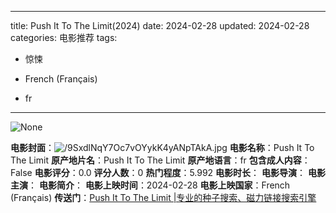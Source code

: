 
---
title: Push It To The Limit(2024)
date: 2024-02-28
updated: 2024-02-28
categories: 电影推荐
tags:

- 惊悚

- French (Français)
- fr
---

<img src="https://image.tmdb.org/t/p/originalNone" alt="None" title="None">

**电影封面**：<img src="https://image.tmdb.org/t/p/w200/9SxdlNqY7Oc7vOYykK4yANpTAkA.jpg" alt="/9SxdlNqY7Oc7vOYykK4yANpTAkA.jpg" title="/9SxdlNqY7Oc7vOYykK4yANpTAkA.jpg">
**电影名称**：Push It To The Limit
**原产地片名**：Push It To The Limit
**原产地语言**：fr
**包含成人内容**：False
**电影评分**：0.0
**评分人数**：0
**热门程度**：5.992
**电影时长**：
**电影导演**：
**电影主演**：
**电影简介**：
**电影上映时间**：2024-02-28
**电影上映国家**：French (Français)
**传送门**：[Push It To The Limit |专业的种子搜索、磁力链接搜索引擎](https://movie.amd794.com:2083/?search=Push%20It%20To%20The%20Limit&ordering=&mode=match_phrase&page_size=10&page=1)

